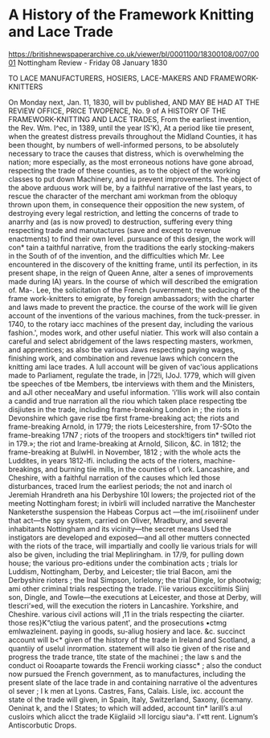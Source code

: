 # A History of the Framework Knitting and Lace Trade

https://britishnewspaperarchive.co.uk/viewer/bl/0001100/18300108/007/0001
Nottingham Review - Friday 08 January 1830

TO LACE MANUFACTURERS, HOSIERS, LACE-MAKERS AND FRAMEWORK-KNITTERS

On Monday next, Jan. 11, 1830, will bv published, AND MAY BE HAD AT THE REVIEW OFFICE, PRICE TWOPENCE, No. 9 of A HISTORY OF THE FRAMEWORK-KNITTING AND LACE TRADES, From the earliest invention, the Rev. Wm. I^ec, in 1389, until the year IS'K), At a period like tiie present, when the greatest distress prevails throughout the Midland Counties, it has been thought, by numbers of well-informed persons, to be absolutely necessary to trace the causes that distress, which is overwhelming the nation; more especially, as the most erroneous notions have gone abroad, respecting the trade of these counties, as to the object of the working classes to put down Machinery, and iu prevent improvements. The object of the above arduous work will be, by a faithful narrative of the last years, to rescue the character of the merchant ami workman from the obloquy thrown upon them, in consequence their opposition the new system, of destroying every legal restriction, and letting the concerns of trade to anarrhy and (as is now proved) to destruction, suffering every thing respecting trade and manutactures (save and except to revenue enactments) to find their own level. pursuance of this design, the work will con* tain a taithful narrative, from the traditions the early stocking-makers in the South of of the invention, and the difficulties which Mr. Lee encountered in the discovery of the knitting frame, until its perfection, in its present shape, in the reign of Queen Anne, alter a senes of improvements made during IA) years. In the course of which will described the emigration of. Ma-. Lee, the solicitation of the French (»uvernment; the seducing of the frame work-knitters to emigrate, by foreign ambassadors; with the charter and laws made to prevent the practice. the course of the work will lie given account of the inventions of the various machines, from the tuck-presser. in 1740, to the rotary iacc machines of the present day, including the various fashion.', modes work, and other useful niatier. This work will also contain a careful and select abridgement of the laws respecting masters, workmen, and apprentices; as also tbe various Jaws respecting paying wages, finishing work, and combination and revenue laws which concern the knitting ami lace trades. A lull account will be given of vac'ious applications made to Parliament, regulate the trade, in |72!i, IJoJ. 1779, which will given tbe speeches of tbe Members, tbe interviews with them and the Ministers, and aJI other neceaMary and useful information. 'i’llis work will also contain a candid and true narration all the riou which taken place respecting tbe disjiutes in the trade, including frame-breaking London in ; the riots in Devonshire which gave rise tbe first frame-breaking act; the riots and frame-breaking Arnold, in 1779; the riots Leicestershire, from 17-SOto the frame-breaking 17N7 ; riots of the troopers and stock!tigers tin* twilled riot in 179.»; the riot and Irame-breaking at Arnold, Silicon, &C. in 1812; the frame-breaking at BulwHl. in November, 1812 ; with the whole acts the Luddites, in years 1812-lfi. including the acts of the rioters, machine-breakings, and burning tiie mills, in the counties of \ ork. Lancashire, and Cheshire, with a faithful narration of the causes which led those disturbances, traced Irum the earliest periods; the not and inarch ol Jeremiah Hrandreth ana his Derbyshire 10l lowers; the projected riot of the meeting Nottingham forest; in ivbirli will included narrative the Manchester Nanketersthe suspension the Habeas Corpus act —the im(.risoiiinenf under that act—the spy system, carried on Oliver, Mradbury, and several inhabitants Nottingham and its vicinity—the secret means Used the instigators are developed and exposed—and all other mutters connected with the riots of the trace, will impartially and coolly lie various trials for will also be given, including the trial Mepliringham. in 17/9, for pulling down house; the various pro-editions under the combination acts ; trials lor Luddism, Nottingham, Derby, and Leicester; tlie trial Bacon, ami the Derbyshire rioters ; the Inal Simpson, lorlelony; the trial Dingle, lor phootwig; ami other criminal trials respecting the trade. I'iie various excciitimis Siinj son, Dingle, and Towle—the executions at Leicester, and those at Derby, will tlescri‘»ed, will the execution the rioters in Lancashire. Yorkshire, and Cheshire. various civil actions will ,11 in the trials respecting the ciiarter. those res}K“ctiug the various patent', and the prosecutions •ctmg emlwazleinent. paying in goods, su-aliug hosiery and lace. &c. succinct account will b<* given of the history of the trade in Ireland and Scotland, a quantiiy of uselul inrormation. statement will also tie given of the rise and progress the trade trance, tlte state of the machinei ; the law s and the conduct oi Rooaparte towards the Frencii working ciassc* ; also the conduct now pursued the French government, as to manufactures, including the present slate of the lace trade in and containing narrative ol the adventures ol sever ; I k men at Lyons. Castres, Fans, Calais. Lisle, ixc. account the state ol the trade will given, in Spain, Italy, Switzerland, Saxony, (icemany. Oeninat k, and the l States; to which will added, account tin* larill’s a:ul cusloirs which alicct the trade Kiiglaiid >ll lorcigu siau^a. I'«tt rent. Lignum’s Antiscorbutic Drops. 